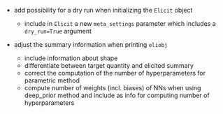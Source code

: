 
+ add possibility for a dry run when initializing the `Elicit` object
    + include in `Elicit` a new `meta_settings` parameter which includes a `dry_run=True` argument

+ adjust the summary information when printing `eliobj`
    + include information about shape
    + differentiate between target quantity and elicited summary
    + correct the computation of the number of hyperparameters for parametric method
    + compute number of weights (incl. biases) of NNs when using deep_prior method and include as info for computing number of hyperparameters
